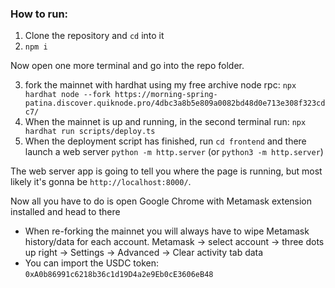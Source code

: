 ### How to run:

1) Clone the repository and `cd` into it
2) `npm i`

Now open one more terminal and go into the repo folder.

3) fork the mainnet with hardhat using my free archive node rpc: `npx hardhat node --fork https://morning-spring-patina.discover.quiknode.pro/4dbc3a8b5e809a0082bd48d0e713e308f323cdc7/`
4) When the mainnet is up and running, in the second terminal run: `npx hardhat run scripts/deploy.ts`
5) When the deployment script has finished, run `cd frontend` and there launch a web server `python -m http.server` (or `python3 -m http.server`)

The web server app is going to tell you where the page is running, but most likely it's gonna be `http://localhost:8000/`.

Now all you have to do is open Google Chrome with Metamask extension installed and head to there

  - When re-forking the mainnet you will always have to wipe Metamask history/data for each account. Metamask -> select account -> three dots up right -> Settings -> Advanced -> Clear activity tab data
  - You can import the USDC token: `0xA0b86991c6218b36c1d19D4a2e9Eb0cE3606eB48`
